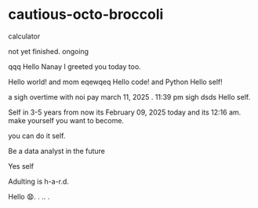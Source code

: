 # cautious-octo-broccoli
calculator 


not yet finished.
ongoing

qqq
Hello Nanay I greeted you today too.

Hello world! and mom
eqewqeq
Hello code! and Python
Hello self!
 

a sigh
overtime with noi pay march 11, 2025 . 11:39 pm sigh
dsds
Hello self.

Self in 3-5 years from now its February 09, 2025 today and its 12:16 am. make yourself you want to become.

you can do it self.

Be a data analyst in the future

Yes self

Adulting is h-a-r.d.

Hello 😧.
. .. .
<!-- This will be a calculator not yet finish and its ongoing. 


Ongoing calculator program

octo octo

hello

hellooo

Feb 19, 2025 health link, city hall, baranggay hall at 1 pm police station
.

go forward 
